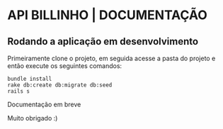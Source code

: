 # API BILLINHO | DOCUMENTAÇÃO

## Rodando a aplicação em desenvolvimento

Primeiramente clone o projeto, em seguida acesse a pasta do projeto e então execute os seguintes comandos:

```
bundle install
rake db:create db:migrate db:seed
rails s
```	

Documentação em breve

Muito obrigado :)
